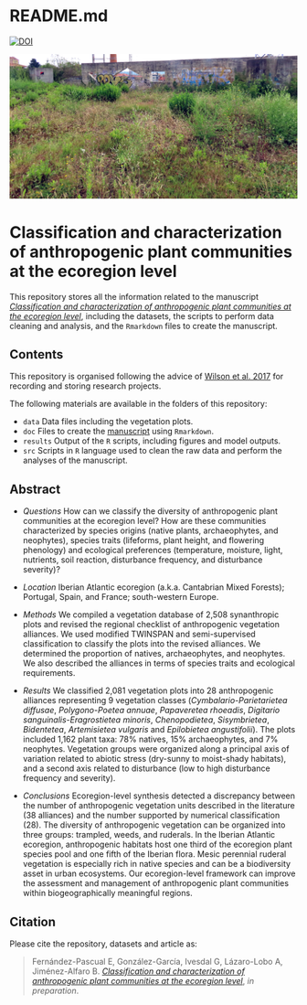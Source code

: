 README.md
================

[![DOI](https://zenodo.org/badge/DOI/10.5281/zenodo.11613571.svg)](https://zenodo.org/doi/10.5281/zenodo.11613571)

![](ceramica.JPG)

# Classification and characterization of anthropogenic plant communities at the ecoregion level

This repository stores all the information related to the manuscript
[*Classification and characterization of anthropogenic plant communities
at the ecoregion
level*](https://github.com/efernandezpascual/manmade/blob/master/doc/manuscript.md),
including the datasets, the scripts to perform data cleaning and
analysis, and the `Rmarkdown` files to create the manuscript.

## Contents

This repository is organised following the advice of [Wilson et
al. 2017](https://doi.org/10.1371/journal.pcbi.1005510) for recording
and storing research projects.

The following materials are available in the folders of this repository:

- `data` Data files including the vegetation plots.
- `doc` Files to create the
  [manuscript](https://github.com/efernandezpascual/manmade/blob/master/doc/manuscript.md)
  using `Rmarkdown`.
- `results` Output of the `R` scripts, including figures and model
  outputs.
- `src` Scripts in `R` language used to clean the raw data and perform
  the analyses of the manuscript.

## Abstract

- *Questions* How can we classify the diversity of anthropogenic plant
  communities at the ecoregion level? How are these communities
  characterized by species origins (native plants, archaeophytes, and
  neophytes), species traits (lifeforms, plant height, and flowering
  phenology) and ecological preferences (temperature, moisture, light,
  nutrients, soil reaction, disturbance frequency, and disturbance
  severity)?

- *Location* Iberian Atlantic ecoregion (a.k.a. Cantabrian Mixed
  Forests); Portugal, Spain, and France; south-western Europe.

- *Methods* We compiled a vegetation database of 2,508 synanthropic
  plots and revised the regional checklist of anthropogenic vegetation
  alliances. We used modified TWINSPAN and semi-supervised
  classification to classify the plots into the revised alliances. We
  determined the proportion of natives, archaeophytes, and neophytes. We
  also described the alliances in terms of species traits and ecological
  requirements.

- *Results* We classified 2,081 vegetation plots into 28 anthropogenic
  alliances representing 9 vegetation classes (*Cymbalario-Parietarietea
  diffusae*, *Polygono-Poetea annuae*, *Papaveretea rhoeadis*,
  *Digitario sanguinalis-Eragrostietea minoris*, *Chenopodietea*,
  *Sisymbrietea*, *Bidentetea*, *Artemisietea vulgaris* and *Epilobietea
  angustifolii*). The plots included 1,162 plant taxa: 78% natives, 15%
  archaeophytes, and 7% neophytes. Vegetation groups were organized
  along a principal axis of variation related to abiotic stress
  (dry-sunny to moist-shady habitats), and a second axis related to
  disturbance (low to high disturbance frequency and severity).

- *Conclusions* Ecoregion-level synthesis detected a discrepancy between
  the number of anthropogenic vegetation units described in the
  literature (38 alliances) and the number supported by numerical
  classification (28). The diversity of anthropogenic vegetation can be
  organized into three groups: trampled, weeds, and ruderals. In the
  Iberian Atlantic ecoregion, anthropogenic habitats host one third of
  the ecoregion plant species pool and one fifth of the Iberian flora.
  Mesic perennial ruderal vegetation is especially rich in native
  species and can be a biodiversity asset in urban ecosystems. Our
  ecoregion-level framework can improve the assessment and management of
  anthropogenic plant communities within biogeographically meaningful
  regions.

## Citation

Please cite the repository, datasets and article as:

> Fernández-Pascual E, González-García, Ivesdal G, Lázaro-Lobo A,
> Jiménez-Alfaro B. [*Classification and characterization of
> anthropogenic plant communities at the ecoregion
> level*](https://github.com/efernandezpascual/manmade/blob/master/doc/manuscript.md),
> *in preparation*.
